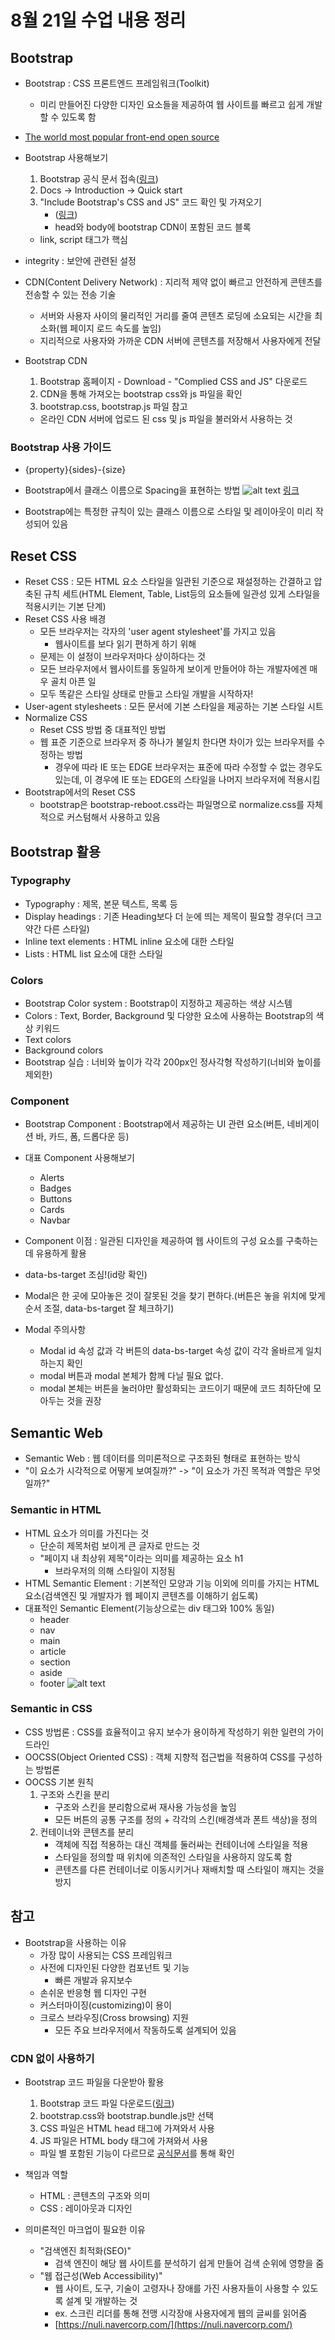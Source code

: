 # 8월 21일 수업 내용 정리
## Bootstrap
- Bootstrap : CSS 프론트엔드 프레임워크(Toolkit)
    - 미리 만들어진 다양한 디자인 요소들을 제공하여 웹 사이트를 빠르고 쉽게 개발할 수 있도록 함
- [The world most popular front-end open source](https://gitstar-ranking.com/repositories)
- Bootstrap 사용해보기
    1. Bootstrap 공식 문서 접속([링크](https://getbootstrap.com/))
    2. Docs -> Introduction -> Quick start
    3. "Include Bootstrap's CSS and JS" 코드 확인 및 가져오기
        - ([링크](https://getbootstrap.com/docs/5.3/getting-started/introduction/#quick-start))
        - head와 body에 bootstrap CDN이 포함된 코드 블록
    - link, script 태그가 핵심

- integrity : 보안에 관련된 설정

- CDN(Content Delivery Network) : 지리적 제약 없이 빠르고 안전하게 콘텐츠를 전송할 수 있는 전송 기술
    - 서버와 사용자 사이의 물리적인 거리를 줄여 콘텐츠 로딩에 소요되는 시간을 최소화(웹 페이지 로드 속도를 높임)
    - 지리적으로 사용자와 가까운 CDN 서버에 콘텐츠를 저장해서 사용자에게 전달

- Bootstrap CDN
    1. Bootstrap 홈페이지 - Download - "Complied CSS and JS" 다운로드
    2. CDN을 통해 가져오는 bootstrap css와 js 파일을 확인
    3. bootstrap.css, bootstrap.js 파일 참고
    - 온라인 CDN 서버에 업로드 된 css 및 js 파일을 불러와서 사용하는 것

### Bootstrap 사용 가이드
- {property}{sides}-{size}
- Bootstrap에서 클래스 이름으로 Spacing을 표현하는 방법
![alt text](/TIL/Web/images/image13.png)
[링크](https://getbootstrap.com/docs/5.3/utilities/spacing/#margin-and-padding)

- Bootstrap에는 특정한 규칙이 있는 클래스 이름으로 스타일 및 레이아웃이 미리 작성되어 있음

## Reset CSS
- Reset CSS : 모든 HTML 요소 스타일을 일관된 기준으로 재설정하는 간결하고 압축된 규칙 세트(HTML Element, Table, List등의 요소들에 일관성 있게 스타일을 적용시키는 기본 단계)
- Reset CSS 사용 배경
    - 모든 브라우저는 각자의 'user agent stylesheet'를 가지고 있음
        - 웹사이트를 보다 읽기 편하게 하기 위해
    - 문제는 이 설정이 브라우저마다 상이하다는 것
    - 모든 브라우저에서 웹사이트를 동일하게 보이게 만들어야 하는 개발자에겐 매우 골치 아픈 일
    - 모두 똑같은 스타일 상태로 만들고 스타일 개발을 시작하자!
- User-agent stylesheets : 모든 문서에 기본 스타일을 제공하는 기본 스타일 시트
- Normalize CSS
    - Reset CSS 방법 중 대표적인 방법
    - 웹 표준 기준으로 브라우저 중 하나가 불일치 한다면 차이가 있는 브라우저를 수정하는 방법
        - 경우에 따라 IE 또는 EDGE 브라우저는 표준에 따라 수정할 수 없는 경우도 있는데, 이 경우에 IE 또는 EDGE의 스타일을 나머지 브라우저에 적용시킴
- Bootstrap에서의 Reset CSS
    - bootstrap은 bootstrap-reboot.css라는 파일명으로 normalize.css를 자체적으로 커스텀해서 사용하고 있음


## Bootstrap 활용
### Typography
- Typography : 제목, 본문 텍스트, 목록 등
- Display headings : 기존 Heading보다 더 눈에 띄는 제목이 필요할 경우(더 크고 약간 다른 스타일)
- Inline text elements : HTML inline 요소에 대한 스타일
- Lists : HTML list 요소에 대한 스타일

### Colors
- Bootstrap Color system : Bootstrap이 지정하고 제공하는 색상 시스템
- Colors : Text, Border, Background 및 다양한 요소에 사용하는 Bootstrap의 색상 키워드
- Text colors
- Background colors
- Bootstrap 실습 : 너비와 높이가 각각 200px인 정사각형 작성하기(너비와 높이를 제외한)


### Component
- Bootstrap Component : Bootstrap에서 제공하는 UI 관련 요소(버튼, 네비게이션 바, 카드, 폼, 드롭다운 등)
- 대표 Component 사용해보기
    - Alerts
    - Badges
    - Buttons
    - Cards
    - Navbar
- Component 이점 : 일관된 디자인을 제공하여 웹 사이트의 구성 요소를 구축하는 데 유용하게 활용

- data-bs-target 조심!(id랑 확인)

- Modal은 한 곳에 모아놓은 것이 잘못된 것을 찾기 편하다.(버튼은 놓을 위치에 맞게 순서 조절, data-bs-target 잘 체크하기)
- Modal 주의사항
    - Modal id 속성 값과 각 버튼의 data-bs-target 속성 값이 각각 올바르게 일치하는지 확인
    - modal 버튼과 modal 본체가 함께 다닐 필요 없다.
    - modal 본체는 버튼을 눌러야만 활성화되는 코드이기 때문에 코드 최하단에 모아두는 것을 권장


## Semantic Web
- Semantic Web : 웹 데이터를 의미론적으로 구조화된 형태로 표현하는 방식
- "이 요소가 시각적으로 어떻게 보여질까?" -> "이 요소가 가진 목적과 역할은 무엇일까?"

### Semantic in HTML
- HTML 요소가 의미를 가진다는 것
    - 단순히 제목처럼 보이게 큰 글자로 만드는 것
    - "페이지 내 최상위 제목"이라는 의미를 제공하는 요소 h1
        - 브라우저의 의해 스타일이 지정됨
- HTML Semantic Element : 기본적인 모양과 기능 이외에 의미를 가지는 HTML 요소(검색엔진 및 개발자가 웹 페이지 콘텐츠를 이해하기 쉽도록)
- 대표적인 Semantic Element(기능상으로는 div 태그와 100% 동일)
    - header
    - nav
    - main
    - article
    - section
    - aside
    - footer
![alt text](/TIL/Web/images/image14.png)

### Semantic in CSS
- CSS 방법론 : CSS를 효율적이고 유지 보수가 용이하게 작성하기 위한 일련의 가이드라인
- OOCSS(Object Oriented CSS) : 객체 지향적 접근법을 적용하여 CSS를 구성하는 방법론
- OOCSS 기본 원칙
    1. 구조와 스킨을 분리
        - 구조와 스킨을 분리함으로써 재사용 가능성을 높임
        - 모든 버튼의 공통 구조를 정의 + 각각의 스킨(배경색과 폰트 색상)을 정의
    2. 컨테이너와 콘텐츠를 분리
        - 객체에 직접 적용하는 대신 객체를 둘러싸는 컨테이너에 스타일을 적용
        - 스타일을 정의할 때 위치에 의존적인 스타일을 사용하지 않도록 함
        - 콘텐츠를 다른 컨테이너로 이동시키거나 재배치할 때 스타일이 깨지는 것을 방지


## 참고
- Bootstrap을 사용하는 이유
    - 가장 많이 사용되는 CSS 프레임워크
    - 사전에 디자인된 다양한 컴포넌트 및 기능
        - 빠른 개발과 유지보수
    - 손쉬운 반응형 웹 디자인 구현
    - 커스터마이징(customizing)이 용이
    - 크로스 브라우징(Cross browsing) 지원
        - 모든 주요 브라우저에서 작동하도록 설계되어 있음

### CDN 없이 사용하기
- Bootstrap 코드 파일을 다운받아 활용
    1. Bootstrap 코드 파일 다운로드([링크](https://getbootstrap.com/docs/5.3/getting-started/download/))
    2. bootstrap.css와 bootstrap.bundle.js만 선택
    3. CSS 파일은 HTML head 태그에 가져와서 사용
    4. JS 파일은 HTML body 태그에 가져와서 사용
    - 파일 별 포함된 기능이 다르므로 [공식문서](https://getbootstrap.com/docs/5.3/getting-started/contents/)를 통해 확인

- 책임과 역할
    - HTML : 콘텐츠의 구조와 의미
    - CSS : 레이아웃과 디자인

- 의미론적인 마크업이 필요한 이유
    - "검색엔진 최적화(SEO)"
        - 검색 엔진이 해당 웹 사이트를 분석하기 쉽게 만들어 검색 순위에 영향을 줌
    - "웹 접근성(Web Accessibility)"
        - 웹 사이트, 도구, 기술이 고령자나 장애를 가진 사용자들이 사용할 수 있도록 설계 및 개발하는 것
        - ex. 스크린 리더를 통해 전맹 시각장애 사용자에게 웹의 글씨를 읽어줌
        - [https://nuli.navercorp.com/](https://nuli.navercorp.com/)
